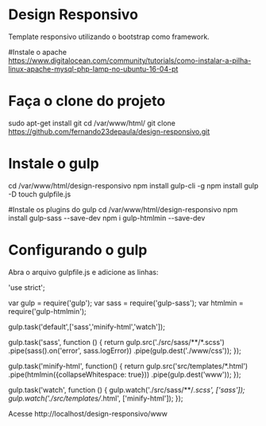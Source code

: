 # Design Responsivo
Template responsivo utilizando o bootstrap como framework.

#Instale o apache
https://www.digitalocean.com/community/tutorials/como-instalar-a-pilha-linux-apache-mysql-php-lamp-no-ubuntu-16-04-pt

# Faça o clone do projeto
sudo apt-get install git
cd /var/www/html/
git clone https://github.com/fernando23depaula/design-responsivo.git

# Instale o gulp 
cd /var/www/html/design-responsivo
npm install gulp-cli -g
npm install gulp -D
touch gulpfile.js

#Instale os plugins do gulp
cd /var/www/html/design-responsivo
npm install gulp-sass --save-dev
npm i gulp-htmlmin --save-dev

# Configurando o gulp
Abra o arquivo gulpfile.js e adicione as linhas:

'use strict';
 
var gulp = require('gulp');
var sass = require('gulp-sass');
var htmlmin = require('gulp-htmlmin');

gulp.task('default',['sass','minify-html','watch']);
 
gulp.task('sass', function () {
  return gulp.src('./src/sass/**/*.scss')
    .pipe(sass().on('error', sass.logError))
    .pipe(gulp.dest('./www/css'));
});

gulp.task('minify-html', function() {
  return gulp.src('src/templates/*.html')
    .pipe(htmlmin({collapseWhitespace: true}))
    .pipe(gulp.dest('www'));
});
 
gulp.task('watch', function () {
  gulp.watch('./src/sass/**/*.scss', ['sass']);
  gulp.watch('./src/templates/*.html', ['minify-html']);
});

Acesse http://localhost/design-responsivo/www
